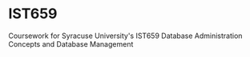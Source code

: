 # IST659
Coursework for Syracuse University's IST659 Database Administration Concepts and Database Management
